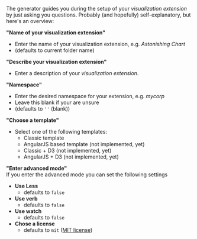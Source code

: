 The generator guides you during the setup of your _visualization extension_ by just asking you questions.
Probably (and hopefully) self-explanatory, but here's an overview:

**"Name of your visualization extension"**
- Enter the name of your visualization extension, e.g. _Astonishing Chart_
- (defaults to current folder name)

**"Describe your visualization extension"**
- Enter a description of your _visualization extension_.

**"Namespace"**
- Enter the desired namespace for your extension, e.g. _mycorp_
- Leave this blank if your are unsure
- (defaults to `''` (blank))

**"Choose a template"**
- Select one of the following templates:
	- Classic template
	- AngularJS based template (not implemented, yet)
	- Classic + D3 (not implemented, yet)
	- AngularJS + D3 (not implemented, yet)

**"Enter advanced mode"**  
If you enter the advanced mode you can set the following settings  

- **Use Less**
	- defaults to `false`
- **Use verb**
	- defaults to `false`
- **Use watch**
	- defaults to `false`
- **Chose a license**
	- defaults to `mit` ([MIT license](http://opensource.org/licenses/MIT))